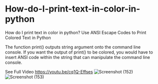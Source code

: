 # How-do-I-print-text-in-color-in-python

How do I print text in color in python?
Use ANSI Escape Codes to Print Colored Text in Python

The function print() outputs string argument onto the command line console. If you want the output of print() to be colored, you would have to insert ANSI code within the string that can manipulate the command line console.

See Full Video https://youtu.be/cq1Q-Effses
![Screenshot (152)](https://user-images.githubusercontent.com/45946252/153770191-3d744f69-381f-468f-8414-5d6311e8176a.png)
![Screenshot (153)](https://user-images.githubusercontent.com/45946252/153770201-b6834789-8f2b-4d2f-a96b-0816e4d22b34.png)
